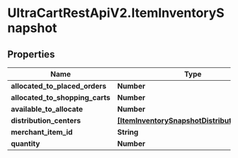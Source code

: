 # UltraCartRestApiV2.ItemInventorySnapshot

## Properties
Name | Type | Description | Notes
------------ | ------------- | ------------- | -------------
**allocated_to_placed_orders** | **Number** |  | [optional] 
**allocated_to_shopping_carts** | **Number** |  | [optional] 
**available_to_allocate** | **Number** |  | [optional] 
**distribution_centers** | [**[ItemInventorySnapshotDistributionCenter]**](ItemInventorySnapshotDistributionCenter.md) |  | [optional] 
**merchant_item_id** | **String** |  | [optional] 
**quantity** | **Number** |  | [optional] 


